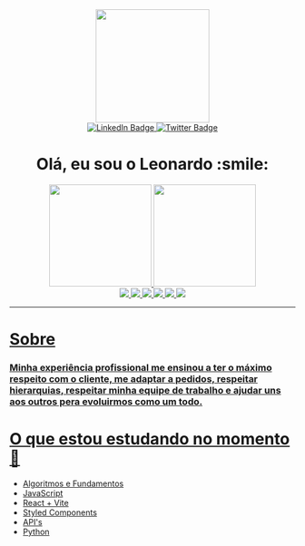 <div id="header" align="center">
  <img src="https://media.giphy.com/media/Yfl7CS7vQqnebA69aH/giphy.gif" width="200"/>
  <div id="badges">
  <a href="https://www.linkedin.com/in/leonardo-torres-rodrigues/">
    <img src="https://img.shields.io/badge/LinkedIn-blue?style=for-the-badge&logo=linkedin&logoColor=white" alt="LinkedIn Badge"/>
  </a>
  <a href="https://twitter.com/vaci_leo">
    <img src="https://img.shields.io/badge/Twitter-blue?style=for-the-badge&logo=twitter&logoColor=white" alt="Twitter Badge"/>
  </a>
</div>
  <H1>Olá, eu sou o Leonardo :smile: </H1>
</div>

<div align="center">
  <a href="https://github.com/LeonardoTorresRodrigues">
  <img height="180em" src="https://github-readme-stats.vercel.app/api?username=LeonardoTorresRodrigues&count_private=true&show_icons=true&theme=tokyonight">
  <img height="180em" src="https://github-readme-stats.vercel.app/api/top-langs/?username=LeonardoTorresRodrigues&layout=compact&theme=tokyonight">
</div>
  
  <div align="center">
    <img src="https://img.shields.io/badge/html5-%23E34F26.svg?style=for-the-badge&logo=html5&logoColor=white">
    <img src="https://img.shields.io/badge/css3-%231572B6.svg?style=for-the-badge&logo=css3&logoColor=white">
    <img src="https://img.shields.io/badge/javascript-%23323330.svg?style=for-the-badge&logo=javascript&logoColor=%23F7DF1E)">
    <img src="https://img.shields.io/badge/typescript-%23007ACC.svg?style=for-the-badge&logo=typescript&logoColor=white)">
    <img src="https://img.shields.io/badge/react-%2320232a.svg?style=for-the-badge&logo=react&logoColor=%2361DAFB)">
    <img src="https://img.shields.io/badge/java-%23ED8B00.svg?style=for-the-badge&logo=java&logoColor=white)">
   </div>
  
  ---
  
  # Sobre

  ### Minha experiência profissional me ensinou a ter o máximo respeito com o cliente, me adaptar a pedidos, respeitar hierarquias, respeitar minha equipe de trabalho   e ajudar uns aos outros pera evoluirmos como um todo.
   
# O que estou estudando no momento :book:
- Algoritmos e Fundamentos
- JavaScript
- React + Vite
- Styled Components
- API's
- Python

 
